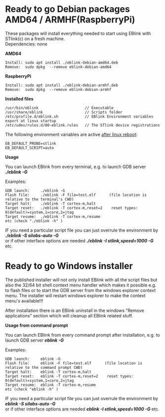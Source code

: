 # Ready to go Debian packages AMD64 / ARMHF(RaspberryPi)

These packages will install everything needed to start using EBlink with STlink(c) on a fresh machine.  
Dependencies: none

**AMD64**
    
    Install: sudo apt install ./eblink-debian-amd64.deb
    Remove:  sudo dpkg  --remove eblink-debian-amd64
    
**RaspberryPi**

    Install: sudo apt install ./eblink-debian-armhf.deb
    Remove:  sudo dpkg  --remove eblink-debian-armhf

**Installed files**

    /usr/bin/eblink                     // Executable  
    /usr/share/eblink                   // Scripts folder  
    /etc/profile.d/eblink.sh            // EBlink Environment variables export at linux startup  
    /etc/udev/rules.d/80-eblink.rules   // The STlink device registrations  


The following environment variables are active <u>after linux reboot</u>:

    EB_DEFAULT_PROBE=stlink
    EB_DEFAULT_SCRIPT=auto

**Usage**

You can launch EBlink from every terminal, e.g. to launch GDB server **_./eblink -G_**  

Examples:

    GDB launch:     ./eblink -G
    Flash file:     ./eblink -F file=test.elf      (file location is relative to the terminal's CWD)
    Target halt:    ./eblink -T cortex-m,halt  
    Target reset:   ./eblink -T cortex-m,reset=2    reset types: 0(default)=system,1=core,2=jtag
    Target resume:  ./eblink -T cortex-m,resume
    etc (check "./eblink -h" )  

IF you need a particular script file you can just overrule the environment by **_./eblink -S silabs-auto -G_**  
or if other interface options are needed **_./eblink -I stlink,speed=1000 -G_** etc.

# Ready to go Windows installer

The published installer will not only install EBlink with all the script files but also the 32/64 bit shell context menu handler which makes it possible e.g. to flash files or to start the GDB server from the windows explorer context menu. The installer will restart windows explorer to make the context menu's available!!!

After installation there is an EBlink uninstall in the windows "Remove applications" section which will cleanup all EBlink related stuff.

**Usage from command prompt**

You can launch EBlink from every command prompt after installation, e.g. to launch GDB server **_eblink -G_**  

Examples:

    GDB launch:     eblink -G
    Flash file:     eblink -F file=test.elf      (file location is relative to the command prompt CWD)
    Target halt:    eblink -T cortex-m,halt  
    Target reset:   eblink -T cortex-m,reset=2    reset types: 0(default)=system,1=core,2=jtag
    Target resume:  eblink -T cortex-m,resume
    etc (check "eblink -h" )  

IF you need a particular script file you can just overrule the environment by **_eblink -S silabs-auto -G_**  
or if other interface options are needed **_eblink -I stlink,speed=1000 -G_** etc.
    
